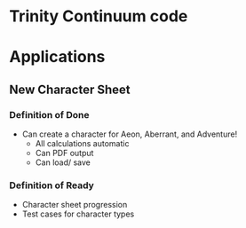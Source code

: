 # Trinity Continuum code

# Applications

## New Character Sheet

### Definition of Done

* Can create a character for Aeon, Aberrant, and Adventure!
  * All calculations automatic
  * Can PDF output
  * Can load/ save

### Definition of Ready

* Character sheet progression
* Test cases for character types